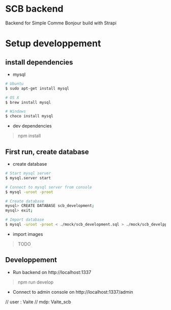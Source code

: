 # SCB backend

Backend for Simple Comme Bonjour build with Strapi

# Setup developpement

## install dependencies

- mysql

```sh
# Ubuntu
$ sudo apt-get install mysql

# OS X
$ brew install mysql

# Windows
$ choco install mysql
```

- dev dependencies
> npm install

## First run, create database

- create database

```sh
# Start mysql server
$ mysql.server start

# Connect to mysql server from console
$ mysql -uroot -proot

# Create database
mysql> CREATE DATABASE scb_development;
mysql> exit;

# Import database
$ mysql -uroot -proot < ./mock/scb_development.sql > ./mock/scb_develppment.log
```

- import images
> TODO

## Developpement

- Run backend on http://localhost:1337
> npm run develop

- Connect to admin console on http://localhost:1337/admin

// user : Vaite
// mdp: Vaite_scb